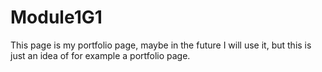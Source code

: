 # Module1G1
This page is my portfolio page, maybe in the future I will use it, but this is just an idea of for example a portfolio page.
